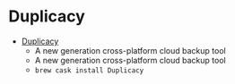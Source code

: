 # Duplicacy
- [Duplicacy](https://duplicacy.com/)
  -  A new generation cross-platform cloud backup tool
  - A new generation cross-platform cloud backup tool
  - `brew cask install Duplicacy`
